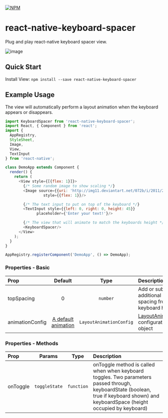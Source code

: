 [![NPM](https://nodei.co/npm-dl/react-native-keyboard-spacer.png?months=3&height=2)](https://nodei.co/npm/react-native-keyboard-spacer/)

# react-native-keyboard-spacer

Plug and play react-native keyboard spacer view.

![image](https://media.giphy.com/media/3oEjHJwLyYg7upTyYo/giphy.gif)
## Quick Start

Install View: `npm install --save react-native-keyboard-spacer`

## Example Usage

The view will automatically perform a layout animation when the keyboard appears or disappears.

```javascript
import KeyboardSpacer from 'react-native-keyboard-spacer';
import React, { Component } from 'react';
import {
  AppRegistry,
  StyleSheet,
  Image,
  View,
  TextInput
} from 'react-native';

class DemoApp extends Component {
  render() {
    return (
      <View style={[{flex: 1}]}>
        {/* Some random image to show scaling */}
        <Image source={{uri: 'http://img11.deviantart.net/072b/i/2011/206/7/0/the_ocean_cherry_tree_by_tomcadogan-d41nzsz.png', static: true}}
                 style={{flex: 1}}/>

        {/* The text input to put on top of the keyboard */}
        <TextInput style={{left: 0, right: 0, height: 45}}
              placeholder={'Enter your text!'}/>

        {/* The view that will animate to match the keyboards height */}
        <KeyboardSpacer/>
      </View>
    );
  }
}

AppRegistry.registerComponent('DemoApp', () => DemoApp);
```
### Properties - Basic

| Prop  | Default  | Type | Description |
| :------------ |:---------------:| :---------------:| :-----|
| topSpacing | 0 | `number` | Add or subtract additional spacing from keyboard height |
| animationConfig | [A default animation](https://github.com/Andr3wHur5t/react-native-keyboard-spacer/blob/expose-layout-animations/KeyboardSpacer.js#L14) | `LayoutAnimationConfig` | [LayoutAnimation](https://facebook.github.io/react-native/docs/layoutanimation.html#content) configuration object |

### Properties - Methods

| Prop  | Params  | Type | Description |
| :------------ |:---------------:| :---------------:| :-----|
| onToggle | `toggleState` | `function` | onToggle method is called when when keyboard toggles. Two parameters passed through, keyboardState (boolean, true if keyboard shown) and keyboardSpace (height occupied by keyboard) |
